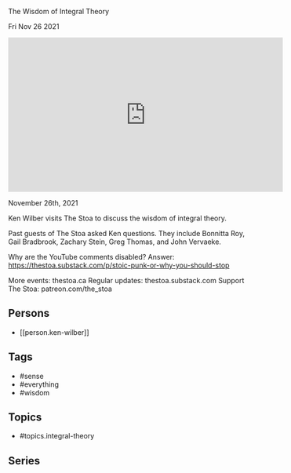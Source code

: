 

 The Wisdom of Integral Theory

Fri Nov 26 2021

<iframe width="560" height="315" src="https://www.youtube.com/embed/pYqoPspN5mk" title="Making Sense of Everything: The Wisdom of Integral Theory w/ Ken Wilber" frameborder="0" allow="accelerometer; autoplay; clipboard-write; encrypted-media; gyroscope; picture-in-picture" allowfullscreen ></iframe>

November 26th, 2021

Ken Wilber visits The Stoa to discuss the wisdom of integral theory.

Past guests of The Stoa asked Ken questions. They include Bonnitta Roy, Gail Bradbrook, Zachary Stein, Greg Thomas, and John Vervaeke. 

Why are the YouTube comments disabled? Answer: https://thestoa.substack.com/p/stoic-punk-or-why-you-should-stop

More events: thestoa.ca
Regular updates: thestoa.substack.com
Support The Stoa: patreon.com/the_stoa

## Persons

- [[person.ken-wilber]]

## Tags

- #sense
- #everything
- #wisdom

## Topics

- #topics.integral-theory

## Series



